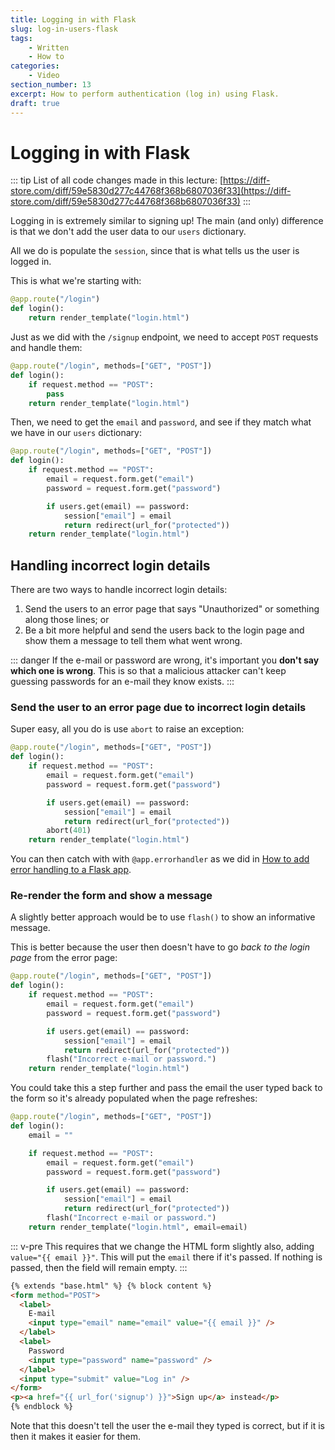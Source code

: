 ```yaml
---
title: Logging in with Flask
slug: log-in-users-flask
tags:
    - Written
    - How to
categories:
    - Video
section_number: 13
excerpt: How to perform authentication (log in) using Flask.
draft: true
---
```


# Logging in with Flask

::: tip
List of all code changes made in this lecture: [https://diff-store.com/diff/59e5830d277c44768f368b6807036f33](https://diff-store.com/diff/59e5830d277c44768f368b6807036f33)
:::

Logging in is extremely similar to signing up! The main (and only) difference is that we don't add the user data to our `users` dictionary.

All we do is populate the `session`, since that is what tells us the user is logged in.

This is what we're starting with:

```py
@app.route("/login")
def login():
    return render_template("login.html")
```

Just as we did with the `/signup` endpoint, we need to accept `POST` requests and handle them:

```py {1,3,4}
@app.route("/login", methods=["GET", "POST"])
def login():
    if request.method == "POST":
        pass
    return render_template("login.html")
```

Then, we need to get the `email` and `password`, and see if they match what we have in our `users` dictionary:

```py {4-9}
@app.route("/login", methods=["GET", "POST"])
def login():
    if request.method == "POST":
        email = request.form.get("email")
        password = request.form.get("password")

        if users.get(email) == password:
            session["email"] = email
            return redirect(url_for("protected"))
    return render_template("login.html")
```

## Handling incorrect login details

There are two ways to handle incorrect login details:

1. Send the users to an error page that says "Unauthorized" or something along those lines; or
2. Be a bit more helpful and send the users back to the login page and show them a message to tell them what went wrong.

::: danger
If the e-mail or password are wrong, it's important you **don't say which one is wrong**. This is so that a malicious attacker can't keep guessing passwords for an e-mail they know exists.
:::

### Send the user to an error page due to incorrect login details

Super easy, all you do is use `abort` to raise an exception:

```py {10}
@app.route("/login", methods=["GET", "POST"])
def login():
    if request.method == "POST":
        email = request.form.get("email")
        password = request.form.get("password")

        if users.get(email) == password:
            session["email"] = email
            return redirect(url_for("protected"))
        abort(401)
    return render_template("login.html")
```

You can then catch with with `@app.errorhandler` as we did in [How to add error handling to a Flask app](/section12/lectures/10_add_error_handling_to_flask_app/).

### Re-render the form and show a message

A slightly better approach would be to use `flash()` to show an informative message.

This is better because the user then doesn't have to go _back to the login page_ from the error page:

```py {10}
@app.route("/login", methods=["GET", "POST"])
def login():
    if request.method == "POST":
        email = request.form.get("email")
        password = request.form.get("password")

        if users.get(email) == password:
            session["email"] = email
            return redirect(url_for("protected"))
        flash("Incorrect e-mail or password.")
    return render_template("login.html")
```

You could take this a step further and pass the email the user typed back to the form so it's already populated when the page refreshes:

```py {3,13}
@app.route("/login", methods=["GET", "POST"])
def login():
    email = ""

    if request.method == "POST":
        email = request.form.get("email")
        password = request.form.get("password")

        if users.get(email) == password:
            session["email"] = email
            return redirect(url_for("protected"))
        flash("Incorrect e-mail or password.")
    return render_template("login.html", email=email)
```

::: v-pre
This requires that we change the HTML form slightly also, adding `value="{{ email }}"`. This will put the `email` there if it's passed. If nothing is passed, then the field will remain empty.
:::

```html {5}
{% extends "base.html" %} {% block content %}
<form method="POST">
  <label>
    E-mail
    <input type="email" name="email" value="{{ email }}" />
  </label>
  <label>
    Password
    <input type="password" name="password" />
  </label>
  <input type="submit" value="Log in" />
</form>
<p><a href="{{ url_for('signup') }}">Sign up</a> instead</p>
{% endblock %}
```

Note that this doesn't tell the user the e-mail they typed is correct, but if it is then it makes it easier for them.